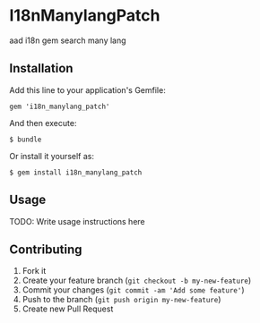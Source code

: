 # I18nManylangPatch

aad i18n gem search many lang

## Installation

Add this line to your application's Gemfile:

    gem 'i18n_manylang_patch'

And then execute:

    $ bundle

Or install it yourself as:

    $ gem install i18n_manylang_patch

## Usage

TODO: Write usage instructions here

## Contributing

1. Fork it
2. Create your feature branch (`git checkout -b my-new-feature`)
3. Commit your changes (`git commit -am 'Add some feature'`)
4. Push to the branch (`git push origin my-new-feature`)
5. Create new Pull Request
